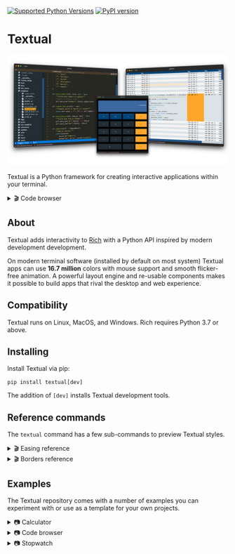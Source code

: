 [![Supported Python Versions](https://img.shields.io/pypi/pyversions/textual/0.1.18)](https://pypi.org/project/textual/) [![PyPI version](https://badge.fury.io/py/textual.svg)](https://badge.fury.io/py/textual)

# Textual

![Textual splash image](./imgs/textual.png)

Textual is a Python framework for creating interactive applications within your terminal.

<details>
  <summary> 🎬 Code browser </summary>
  <hr>

  This is the [code_browser.py](./examples/code_browser.py) example which clocks in at 61 lines (*including* docstrings and blank lines).

  https://user-images.githubusercontent.com/554369/189394703-364b5caa-97e0-45db-907d-7b1620d6411f.mov
  
 </details>


## About

Textual adds interactivity to [Rich](https://github.com/Textualize/rich) with a Python API inspired by modern development development.

On modern terminal software (installed by default on most system) Textual apps can use **16.7 million** colors with mouse support and smooth flicker-free animation. A powerful layout engine and re-usable components makes it possible to build apps that rival the desktop and web experience. 

## Compatibility

Textual runs on Linux, MacOS, and Windows. Rich requires Python 3.7 or above.

## Installing

Install Textual via pip:

```
pip install textual[dev]
```

The addition of `[dev]` installs Textual development tools.


## Reference commands

The `textual` command has a few sub-commands to preview Textual styles.

<details>  
  <summary> 🎬 Easing reference </summary>
  <hr>
  
This is the *easing* reference which demonstrates the easing parameter on animation, with both movement and opacity. You can run it with the following command:
  
```bash
textual easing
```

https://user-images.githubusercontent.com/554369/189485538-31e794ff-61d7-4faf-902a-6e90a9d76e5b.mov

 </details>

<details>  
  <summary> 🎬 Borders reference </summary>
  <hr>
  
This is the borders reference which demonstrates some of the borders styles in Textual. You can run it with the following command:
  
```bash
textual borders
```
  

https://user-images.githubusercontent.com/554369/189485735-cb2b4135-caee-46d7-a118-66cd7ed9eef5.mov


  
</details>

## Examples

The Textual repository comes with a number of examples you can experiment with or use as a template for your own projects.

<details>  
  <summary> 📷 Calculator </summary>
  <hr>
  
This is [calculator.py](./examples/calculator.py) which demonstrates Textual grid layouts.
  
![calculator screenshot](./imgs/calculator.svg)
</details>

<details>
  <summary> 📷 Code browser </summary>
  <hr>

  This is [code_browser.py](./examples/code_browser.py) which demonstrates the directory tree widget.
  
![code browser screenshot](./imgs/codebrowser.svg)
  
</details>


<details>
  <summary> 📷 Stopwatch </summary>
  <hr>

  This is the Stopwatch example from the tutorial.
  
### Light theme 
  
![stopwatch light screenshot](./imgs/stopwatch_light.svg)

### Dark theme
  
![stopwatch dark screenshot](./imgs/stopwatch_dark.svg)

</details>
